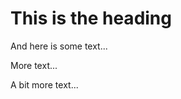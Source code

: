 # This is the heading

And here is some text...

<!-- Comment -->

<!-- MAGNETIZER_INCLUDE _include_1.html -->

More text...

<!-- MAGNETIZER_INCLUDE _include_2.html -->
<!-- MAGNETIZER_INCLUDE _include_3.html -->

A bit more text...

<!-- MAGNETIZER_INCLUDE _include_1.html -->

<!-- MAGNETIZER_INCLUDE inexistent_file.html -->

<!-- META_DESCRIPTION = Meta description from article -->

<!-- 7/7/1998 -->